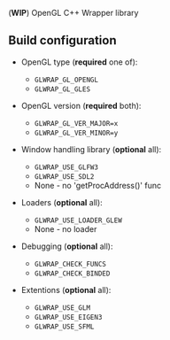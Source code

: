 (**WIP**) OpenGL C++ Wrapper library


## Build configuration

- OpenGL type (**required** one of):
    - `GLWRAP_GL_OPENGL`
    - `GLWRAP_GL_GLES`

- OpenGL version (**required** both):
    - `GLWRAP_GL_VER_MAJOR=x`
    - `GLWRAP_GL_VER_MINOR=y`

- Window handling library (**optional** all):
    - `GLWRAP_USE_GLFW3`
    - `GLWRAP_USE_SDL2`
    - None - no 'getProcAddress()' func

- Loaders (**optional** all):
    - `GLWRAP_USE_LOADER_GLEW`
    - None - no loader

- Debugging (**optional** all):
    - `GLWRAP_CHECK_FUNCS`
    - `GLWRAP_CHECK_BINDED`

- Extentions (**optional** all):
    - `GLWRAP_USE_GLM`
    - `GLWRAP_USE_EIGEN3`
    - `GLWRAP_USE_SFML`

